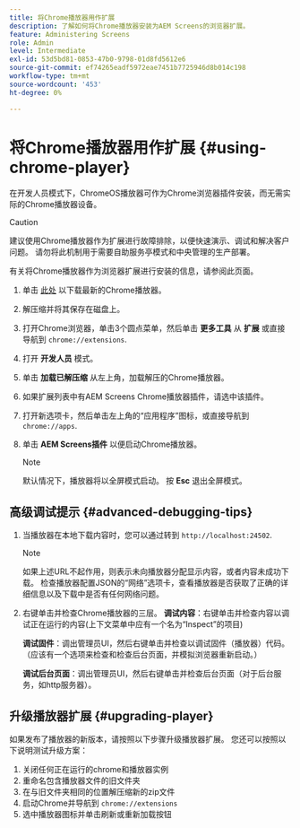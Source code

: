 ```yaml
---
title: 将Chrome播放器用作扩展
description: 了解如何将Chrome播放器安装为AEM Screens的浏览器扩展。
feature: Administering Screens
role: Admin
level: Intermediate
exl-id: 53d5bd81-0853-47b0-9798-01d8fd5612e6
source-git-commit: ef74265eadf5972eae7451b7725946d8b014c198
workflow-type: tm+mt
source-wordcount: '453'
ht-degree: 0%

---
```


# 将Chrome播放器用作扩展 {#using-chrome-player}

在开发人员模式下，ChromeOS播放器可作为Chrome浏览器插件安装，而无需实际的Chrome播放器设备。

>[!CAUTION]
>
> 建议使用Chrome播放器作为扩展进行故障排除，以便快速演示、调试和解决客户问题。 请勿将此机制用于需要自助服务亭模式和中央管理的生产部署。

有关将Chrome播放器作为浏览器扩展进行安装的信息，请参阅此页面。

1. 单击 [此处](https://download.macromedia.com/screens/) 以下载最新的Chrome播放器。

1. 解压缩并将其保存在磁盘上。

1. 打开Chrome浏览器，单击3个圆点菜单，然后单击 **更多工具** 从 **扩展** 或直接导航到 `chrome://extensions`.

1. 打开 **开发人员** 模式。

1. 单击 **加载已解压缩** 从左上角，加载解压的Chrome播放器。

1. 如果扩展列表中有AEM Screens Chrome播放器插件，请选中该插件。

1. 打开新选项卡，然后单击左上角的“应用程序”图标，或直接导航到 `chrome://apps`.

1. 单击 **AEM Screens插件** 以便启动Chrome播放器。

   >[!NOTE]
   >
   > 默认情况下，播放器将以全屏模式启动。 按 **Esc** 退出全屏模式。


## 高级调试提示 {#advanced-debugging-tips}

1. 当播放器在本地下载内容时，您可以通过转到 `http://localhost:24502`.

   >[!NOTE]
   >
   > 如果上述URL不起作用，则表示未向播放器分配显示内容，或者内容未成功下载。 检查播放器配置JSON的“网络”选项卡，查看播放器是否获取了正确的详细信息以及下载中是否有任何网络问题。

1. 右键单击并检查Chrome播放器的三层。
   **调试内容**：右键单击并检查内容以调试正在运行的内容(上下文菜单中应有一个名为“Inspect”的项目)

   **调试固件**：调出管理员UI，然后右键单击并检查以调试固件（播放器）代码。 （应该有一个选项来检查和检查后台页面，并模拟浏览器重新启动。）

   **调试后台页面**：调出管理员UI，然后右键单击并检查后台页面（对于后台服务，如http服务器）。

## 升级播放器扩展 {#upgrading-player}

如果发布了播放器的新版本，请按照以下步骤升级播放器扩展。 您还可以按照以下说明测试升级方案：

1. 关闭任何正在运行的chrome和播放器实例
1. 重命名包含播放器文件的旧文件夹
1. 在与旧文件夹相同的位置解压缩新的zip文件
1. 启动Chrome并导航到 `chrome://extensions`
1. 选中播放器图标并单击刷新或重新加载按钮
